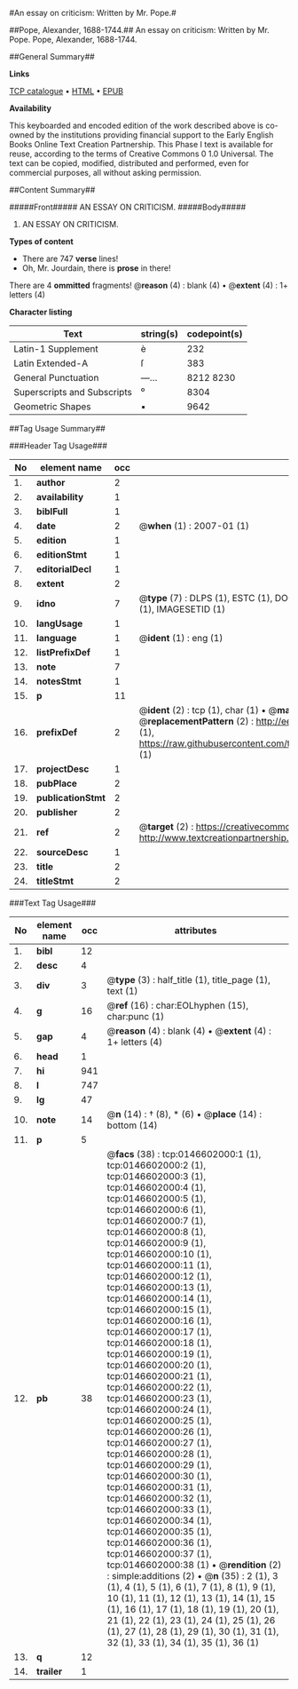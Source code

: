 #An essay on criticism: Written by Mr. Pope.#

##Pope, Alexander, 1688-1744.##
An essay on criticism: Written by Mr. Pope.
Pope, Alexander, 1688-1744.

##General Summary##

**Links**

[TCP catalogue](http://www.ota.ox.ac.uk/tcp/)  • 
[HTML](http://tei.it.ox.ac.uk/tcp/Texts-HTML/free/004/004809177.html)  • 
[EPUB](http://tei.it.ox.ac.uk/tcp/Texts-EPUB/free/004/004809177.epub)

**Availability**

This keyboarded and encoded edition of the
	       work described above is co-owned by the institutions
	       providing financial support to the Early English Books
	       Online Text Creation Partnership. This Phase I text is
	       available for reuse, according to the terms of Creative
	       Commons 0 1.0 Universal. The text can be copied,
	       modified, distributed and performed, even for
	       commercial purposes, all without asking permission.


##Content Summary##

#####Front#####
AN ESSAY ON CRITICISM.
#####Body#####

1. AN ESSAY ON CRITICISM.

**Types of content**

  * There are 747 **verse** lines!
  * Oh, Mr. Jourdain, there is **prose** in there!

There are 4 **ommitted** fragments! 
 @__reason__ (4) : blank (4)  •  @__extent__ (4) : 1+ letters (4)

**Character listing**


|Text|string(s)|codepoint(s)|
|---|---|---|
|Latin-1 Supplement|è|232|
|Latin Extended-A|ſ|383|
|General Punctuation|—…|8212 8230|
|Superscripts             and Subscripts|⁰|8304|
|Geometric Shapes|▪|9642|

##Tag Usage Summary##

###Header Tag Usage###

|No|element name|occ|attributes|
|---|---|---|---|
|1.|__author__|2||
|2.|__availability__|1||
|3.|__biblFull__|1||
|4.|__date__|2| @__when__ (1) : 2007-01 (1)|
|5.|__edition__|1||
|6.|__editionStmt__|1||
|7.|__editorialDecl__|1||
|8.|__extent__|2||
|9.|__idno__|7| @__type__ (7) : DLPS (1), ESTC (1), DOCNO (1), TCP (1), GALEDOCNO (1), CONTENTSET (1), IMAGESETID (1)|
|10.|__langUsage__|1||
|11.|__language__|1| @__ident__ (1) : eng (1)|
|12.|__listPrefixDef__|1||
|13.|__note__|7||
|14.|__notesStmt__|1||
|15.|__p__|11||
|16.|__prefixDef__|2| @__ident__ (2) : tcp (1), char (1)  •  @__matchPattern__ (2) : ([0-9\-]+):([0-9IVX]+) (1), (.+) (1)  •  @__replacementPattern__ (2) : http://eebo.chadwyck.com/downloadtiff?vid=$1&page=$2 (1), https://raw.githubusercontent.com/textcreationpartnership/Texts/master/tcpchars.xml#$1 (1)|
|17.|__projectDesc__|1||
|18.|__pubPlace__|2||
|19.|__publicationStmt__|2||
|20.|__publisher__|2||
|21.|__ref__|2| @__target__ (2) : https://creativecommons.org/publicdomain/zero/1.0/ (1), http://www.textcreationpartnership.org/docs/. (1)|
|22.|__sourceDesc__|1||
|23.|__title__|2||
|24.|__titleStmt__|2||


###Text Tag Usage###

|No|element name|occ|attributes|
|---|---|---|---|
|1.|__bibl__|12||
|2.|__desc__|4||
|3.|__div__|3| @__type__ (3) : half_title (1), title_page (1), text (1)|
|4.|__g__|16| @__ref__ (16) : char:EOLhyphen (15), char:punc (1)|
|5.|__gap__|4| @__reason__ (4) : blank (4)  •  @__extent__ (4) : 1+ letters (4)|
|6.|__head__|1||
|7.|__hi__|941||
|8.|__l__|747||
|9.|__lg__|47||
|10.|__note__|14| @__n__ (14) : † (8), * (6)  •  @__place__ (14) : bottom (14)|
|11.|__p__|5||
|12.|__pb__|38| @__facs__ (38) : tcp:0146602000:1 (1), tcp:0146602000:2 (1), tcp:0146602000:3 (1), tcp:0146602000:4 (1), tcp:0146602000:5 (1), tcp:0146602000:6 (1), tcp:0146602000:7 (1), tcp:0146602000:8 (1), tcp:0146602000:9 (1), tcp:0146602000:10 (1), tcp:0146602000:11 (1), tcp:0146602000:12 (1), tcp:0146602000:13 (1), tcp:0146602000:14 (1), tcp:0146602000:15 (1), tcp:0146602000:16 (1), tcp:0146602000:17 (1), tcp:0146602000:18 (1), tcp:0146602000:19 (1), tcp:0146602000:20 (1), tcp:0146602000:21 (1), tcp:0146602000:22 (1), tcp:0146602000:23 (1), tcp:0146602000:24 (1), tcp:0146602000:25 (1), tcp:0146602000:26 (1), tcp:0146602000:27 (1), tcp:0146602000:28 (1), tcp:0146602000:29 (1), tcp:0146602000:30 (1), tcp:0146602000:31 (1), tcp:0146602000:32 (1), tcp:0146602000:33 (1), tcp:0146602000:34 (1), tcp:0146602000:35 (1), tcp:0146602000:36 (1), tcp:0146602000:37 (1), tcp:0146602000:38 (1)  •  @__rendition__ (2) : simple:additions (2)  •  @__n__ (35) : 2 (1), 3 (1), 4 (1), 5 (1), 6 (1), 7 (1), 8 (1), 9 (1), 10 (1), 11 (1), 12 (1), 13 (1), 14 (1), 15 (1), 16 (1), 17 (1), 18 (1), 19 (1), 20 (1), 21 (1), 22 (1), 23 (1), 24 (1), 25 (1), 26 (1), 27 (1), 28 (1), 29 (1), 30 (1), 31 (1), 32 (1), 33 (1), 34 (1), 35 (1), 36 (1)|
|13.|__q__|12||
|14.|__trailer__|1||
